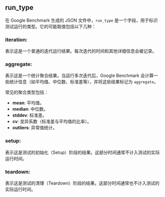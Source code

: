 ## run_type
在 Google Benchmark 生成的 JSON 文件中，`run_type` 是一个字段，用于标识测试运行的类型。它的可能取值包括以下几种：

### iteration:
表示这是一个普通的迭代运行结果。每次迭代的时间和其他详细信息会被记录。

### aggregate:
表示这是一个统计聚合结果。当运行多次迭代后，Google Benchmark 会计算一些统计信息（如平均值、中位数、标准差等），并将这些结果标记为 `aggregate`。

常见的聚合类型包括：
- **mean**: 平均值。
- **median**: 中位数。
- **stddev**: 标准差。
- **cv**: 变异系数（标准差与平均值的比率）。
- **outliers**: 异常值统计。

### setup:
表示这是测试的初始化（Setup）阶段的结果。这部分时间通常不计入测试的实际运行时间。

### teardown:
表示这是测试的清理（Teardown）阶段的结果。这部分时间通常也不计入测试的实际运行时间。